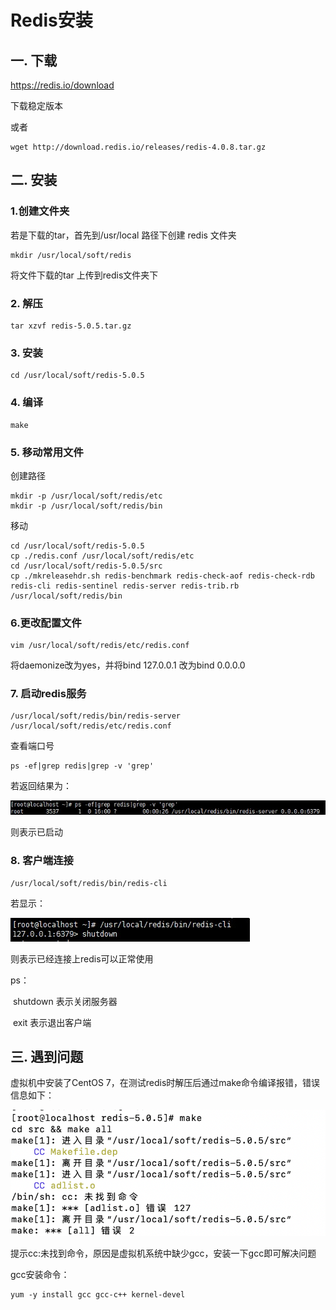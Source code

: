 # Redis安装

## 一. 下载

https://redis.io/download 

下载稳定版本

或者

```
wget http://download.redis.io/releases/redis-4.0.8.tar.gz
```



## 二. 安装

### 1.创建文件夹

若是下载的tar，首先到/usr/local 路径下创建 redis 文件夹

```shell
mkdir /usr/local/soft/redis
```

将文件下载的tar 上传到redis文件夹下

### 2. 解压

```shell
tar xzvf redis-5.0.5.tar.gz
```

### 3. 安装

```shell
cd /usr/local/soft/redis-5.0.5
```

### 4. 编译

```shell
make
```

### 5. 移动常用文件

创建路径

```shell
mkdir -p /usr/local/soft/redis/etc
mkdir -p /usr/local/soft/redis/bin
```

移动

```shell
cd /usr/local/soft/redis-5.0.5
cp ./redis.conf /usr/local/soft/redis/etc
cd /usr/local/soft/redis-5.0.5/src
cp ./mkreleasehdr.sh redis-benchmark redis-check-aof redis-check-rdb redis-cli redis-sentinel redis-server redis-trib.rb /usr/local/soft/redis/bin
```

### 6.更改配置文件

```shell
vim /usr/local/soft/redis/etc/redis.conf
```

将daemonize改为yes，并将bind 127.0.0.1 改为bind 0.0.0.0

### 7. 启动redis服务

```shell
/usr/local/soft/redis/bin/redis-server /usr/local/soft/redis/etc/redis.conf
```

查看端口号

```
ps -ef|grep redis|grep -v 'grep'
```

若返回结果为：

![截图1](../img/redis/截图1.jpg)

则表示已启动

### 8. 客户端连接

```shell
/usr/local/soft/redis/bin/redis-cli
```

若显示：

![截图2](../img/redis/截图2.jpg)

则表示已经连接上redis可以正常使用

ps：

​	shutdown	表示关闭服务器

​	exit				表示退出客户端



## 三. 遇到问题

虚拟机中安装了CentOS 7，在测试redis时解压后通过make命令编译报错，错误信息如下： 

![截图3](../img/redis/截图3.png)

 

提示cc:未找到命令，原因是虚拟机系统中缺少gcc，安装一下gcc即可解决问题

gcc安装命令：

```shell
yum -y install gcc gcc-c++ kernel-devel 
```

